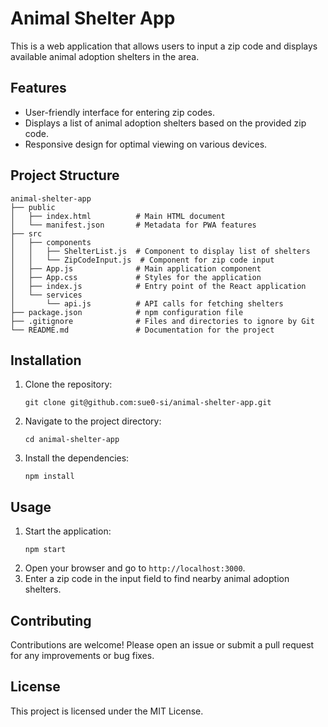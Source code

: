 # Animal Shelter App

This is a web application that allows users to input a zip code and displays available animal adoption shelters in the area.

## Features

- User-friendly interface for entering zip codes.
- Displays a list of animal adoption shelters based on the provided zip code.
- Responsive design for optimal viewing on various devices.

## Project Structure

```
animal-shelter-app
├── public
│   ├── index.html          # Main HTML document
│   └── manifest.json       # Metadata for PWA features
├── src
│   ├── components
│   │   ├── ShelterList.js  # Component to display list of shelters
│   │   └── ZipCodeInput.js  # Component for zip code input
│   ├── App.js              # Main application component
│   ├── App.css             # Styles for the application
│   ├── index.js            # Entry point of the React application
│   └── services
│       └── api.js          # API calls for fetching shelters
├── package.json            # npm configuration file
├── .gitignore              # Files and directories to ignore by Git
└── README.md               # Documentation for the project
```

## Installation

1. Clone the repository:
   ```
   git clone git@github.com:sue0-si/animal-shelter-app.git
   ```
2. Navigate to the project directory:
   ```
   cd animal-shelter-app
   ```
3. Install the dependencies:
   ```
   npm install
   ```

## Usage

1. Start the application:
   ```
   npm start
   ```
2. Open your browser and go to `http://localhost:3000`.
3. Enter a zip code in the input field to find nearby animal adoption shelters.

## Contributing

Contributions are welcome! Please open an issue or submit a pull request for any improvements or bug fixes.

## License

This project is licensed under the MIT License.
